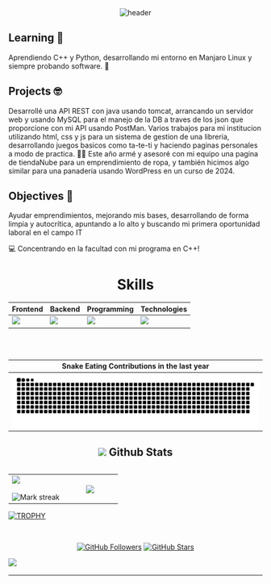<!-- HEADER -->
<div align="center" width="100">
  <img src="https://capsule-render.vercel.app/api?color=0:1408d0,50:0860d0,100:08c4d0&height=250&section=header&text=Zadquiel%20Gallardo%20(FacaturaDev)&fontSize=30&type=waving&fontColor=fefefe&&animation=fadeIn"
  alt="header"/>
</div>

## Learning 🌱
Aprendiendo C++ y Python, desarrollando mi entorno en Manjaro Linux y siempre probando software. 🙂 <br>

## Projects 🤓
Desarrollé una API REST con java usando tomcat, arrancando un servidor web y usando MySQL para el manejo de la DB a traves de los json que proporcione con mi API usando PostMan. 
Varios trabajos para mi institucion utilizando html, css y js para un sistema de gestion de una libreria, desarrollando juegos basicos como ta-te-ti y haciendo paginas personales a modo de practica.
👨‍🎓 Este año armé y asesoré con mi equipo una pagina de tiendaNube para un emprendimiento de ropa, y también hicimos algo similar para una panaderia usando WordPress en un curso de 2024.

## Objectives 📅
Ayudar emprendimientos, mejorando mis bases, desarrollando de forma limpia y autocrítica, apuntando a lo alto y buscando mi primera oportunidad laboral en el campo IT

💻 Concentrando en la facultad con mi programa en C++!


<div align="Center">
<h1>Skills</h1>
</div>

<div align="Center">

| Frontend | Backend | Programming | Technologies
| ------------- | ------------- | ------------- | ------------- 
| <img src="https://skillicons.dev/icons?i=html,css,js"/> | <img src="https://skillicons.dev/icons?i=mysql,java"/> | <img src="https://skillicons.dev/icons?i=cpp,java,python"/> | <img src="https://skillicons.dev/icons?i=linux,bash"/> |

</div>
<br>
<br>

| Snake Eating Contributions in the last year |
| ------------------------------------------|
| ![snake gif](https://github.com/Facatura/Facatura/blob/output/github-contribution-grid-snake.svg) |



<div align="Center">

## <picture> <img src = "https://github.com/7oSkaaa/7oSkaaa/blob/main/Images/Statistics.gif?raw=true" width = 30px>  </picture> Github Stats

<!--- stats & Trophy (start) -->

<p align="left">
  <!--- stats (start) -->
<table align="left">
<tr border="none">
<td width="50%" align="center">
  <img  align="left"  src="https://github-readme-stats.vercel.app/api?username=Facatura&theme=dark&show_icons=true&count_private=true" />
  <br></br>
  <img  title="🔥 Get streak stats for your profile at git.io/streak-stats" alt="Mark streak" src="https://github-readme-streak-stats.herokuapp.com/?user=Facatura&theme=dark&hide_border=false" /> 
</td>


<td width="50%" align="center">

  <img  align="center"  src="https://github-readme-stats.anuraghazra1.vercel.app/api/top-langs/?username=Facatura&theme=dark&hide_border=false&no-bg=true&no-frame=true&langs_count=7"/>

  </td>
</tr>
</table>
<!--- stats (end) -->
<br>
</div>
<!--- trophy (start) -->

<div align=left>
  <a href="https://github.com/ryo-ma/github-profile-trophy" title="Go to Source">
      <img align="center" width=84% src="https://github-profile-trophy.vercel.app/?username=Facatura&theme=radical&row=1&column=7&margin-h=15&margin-w=5&no-bg=true" alt="TROPHY" />
    </a>
</div>

<!--- trophy (start) -->
</p>        
<!--- stats (end) -->

<br>

<!--profile visit count-->

<div align="center">

[![GitHub Followers](https://img.shields.io/github/followers/Facatura?label=Follow&style=social)](https://github.com/Facatura)
[![GitHub Stars](https://img.shields.io/github/stars/Facatura?style=social)](https://github.com/CtorW)

</div>

<!--horizontal divider(gradiant)-->
<img src="https://user-images.githubusercontent.com/73097560/115834477-dbab4500-a447-11eb-908a-139a6edaec5c.gif">

-----------
